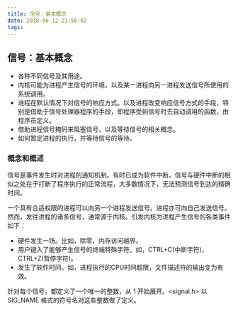 ```yaml
---
title: 信号：基本概念
date: 2018-06-12 21:56:02
tags:
---
```


## 信号：基本概念

* 各种不同信号及其用途。
* 内核可能为进程产生信号的环境，以及某一进程向另一进程发送信号所使用的系统调用。
* 进程在默认情况下对信号的响应方式。以及进程改变响应信号方式的手段，特别是借助于信号处理器程序的手段，即程序受到信号时去自动调用的函数，由程序员定义。
* 借助进程信号掩码来阻塞信号，以及等待信号的相关概念。
* 如何暂定进程的执行，并等待信号的等待。

### 概念和概述

信号是事件发生时对进程的通知机制。有时已成为软件中断。信号与硬件中断的相似之处在于打断了程序执行的正常流程，大多数情况下，无法预测信号到达的精确时间。

一个具有合适权限的进程可以向另一个进程发送信号。进程亦可向自己发送信号。然而，发往进程的诸多信号，通常源于内核。引发内核为进程产生信号的各类事件如下：

* 硬件发生一场。比如，除零，内存访问越界。
* 用户键入了能够产生信号的终端特殊字符。如，CTRL+C(中断字符)，CTRL+Z(暂停字符)。
* 发生了软件时间。如，进程执行的CPU时间超限，文件描述符的输出变为有效。

针对每个信号，都定义了一个唯一的整数，从 1 开始展开。<signal.h> 以 SIG_NAME 格式的符号名对这些整数做了定义。
